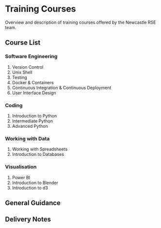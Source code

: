 # Training Courses
Overview and description of training courses offered by the Newcastle RSE team.

## Course List

### Software Engineering

1. Version Control
2. Unix Shell
3. Testing
4. Docker & Containers
5. Continuous Integration & Continuous Deployment
6. User Interface Design

### Coding

1. Introduction to Python
2. Intermediate Python
3. Advanced Python

### Working with Data

1. Working with Spreadsheets
2. Introduction to Databases

### Visualisation

1. Power BI
2. Introduction to Blender
3. Introduction to d3

## General Guidance

## Delivery Notes
